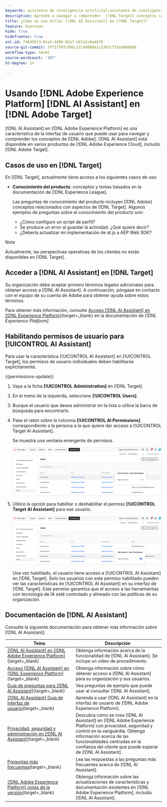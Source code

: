 ```yaml
---
keywords: asistente de inteligencia artificial;asistente de inteligencia artificial
description: Aprenda a navegar y comprender  [!DNL Target] conceptos con [!DNL AI Assistant].
title: ¿Cómo se usa el(la) [!DNL AI Assistant] en [!DNL Target]?
feature: Overview
hide: true
hidefromtoc: true
exl-id: f46d95f3-0ca3-4d96-92a7-b67a2c8a4678
source-git-commit: 3ff1ff8fc09bc1fc4d808d1c5763cf35ad968668
workflow-type: tm+mt
source-wordcount: '387'
ht-degree: 1%

---
```


# Usando [!DNL Adobe Experience Platform] [!DNL AI Assistant] en [!DNL Adobe Target]

[!DNL AI Assistant] en [!DNL Adobe Experience Platform] es una característica de la interfaz de usuario que puede usar para navegar y comprender los conceptos de [!DNL Adobe]. [!DNL AI Assistant] está disponible en varios productos de [!DNL Adobe Experience Cloud], incluido [!DNL Adobe Target].

## Casos de uso en [!DNL Target]

En [!DNL Target], actualmente tiene acceso a los siguientes casos de uso:

* **Conocimiento del producto**: conceptos y temas basados en la documentación de [!DNL Experience League].

  Las preguntas de conocimiento del producto incluyen [!DNL Adobe] conceptos relacionados con aspectos de [!DNL Target]. Algunos ejemplos de preguntas sobre el conocimiento del producto son:

   * ¿Cómo configuro un script de perfil?
   * Se produce un error al guardar la actividad. ¿Qué quiere decir?
   * ¿Debería actualizar mi implementación de at.js a AEP Web SDK?

>[!NOTE]
>
>Actualmente, las perspectivas operativas de los clientes no están disponibles en [!DNL Target].

## Acceder a [!DNL AI Assistant] en [!DNL Target]

Su organización debe aceptar primero términos legales adicionales para obtener acceso a [!DNL AI Assistant]. A continuación, póngase en contacto con el equipo de su cuenta de Adobe para obtener ayuda sobre estos términos.

Para obtener más información, consulte [Acceso [!DNL AI Assistant] en [!DNL Experience Platform]](https://experienceleague.adobe.com/es/docs/experience-platform/ai-assistant/access){target=_blank} en la documentación de *[!DNL Experience Platform]*.

## Habilitando permisos de usuario para [!UICONTROL AI Assistant]

Para usar la característica [!UICONTROL AI Assistant] en [!UICONTROL Target], los permisos de usuario individuales deben habilitarse explícitamente.

{{permissions-update}}

1. Vaya a la ficha **[!UICONTROL Administration]** en [!DNL Target].
1. En el menú de la izquierda, seleccione **[!UICONTROL Users]**.
1. Busque el usuario que desea administrar en la lista o utilice la barra de búsqueda para encontrarlo.
1. Pase el ratón sobre la columna **[!UICONTROL AI Permissions]** correspondiente a la persona a la que quiere dar acceso a [!UICONTROL Target AI Assistant].

   Se muestra una ventana emergente de permisos.

   ![Configuración del Asistente de IA](/help/main/c-intro/assets/ai-pop-up2.png)

1. Utilice la opción para habilitar o deshabilitar el permiso **[!UICONTROL Target AI Assistant]** para ese usuario.

   ![Ventana emergente de permisos del Asistente de IA](/help/main/c-intro/assets/ai-pop-up.png)

   Una vez habilitado, el usuario tiene acceso a [!UICONTROL AI Assistant] en [!DNL Target]. Solo los usuarios con este permiso habilitado pueden ver las características de [!UICONTROL AI Assistant] en su interfaz de [!DNL Target]. Este permiso garantiza que el acceso a las herramientas con tecnología de IA esté controlado y alineado con las políticas de su organización.

## Documentación de [!DNL AI Assistant]

Consulte la siguiente documentación para obtener más información sobre [!DNL AI Assistant]:

| Tema | Descripción |
| --- | --- |
| [[!DNL AI Assistant] en [!DNL Adobe Experience Platform]](https://experienceleague.adobe.com/es/docs/experience-platform/ai-assistant/home){target=_blank} | Obtenga información acerca de la funcionalidad de [!DNL AI Assistant]. Se incluye un vídeo de procedimiento. |
| [Acceso [!DNL AI Assistant] en [!DNL Experience Platform]](https://experienceleague.adobe.com/es/docs/experience-platform/ai-assistant/access){target=_blank} | Obtenga información sobre cómo obtener acceso a [!DNL AI Assistant] para su organización y sus usuarios. |
| [Guía de preguntas para [!DNL AI Assistant]](https://experienceleague.adobe.com/es/docs/experience-platform/ai-assistant/questions){target=_blank} | Vea preguntas de ejemplo que puede usar al consultar [!DNL AI Assistant]. |
| [[!DNL AI Assistant] Guía de interfaz de usuario](https://experienceleague.adobe.com/es/docs/experience-platform/ai-assistant/ui-guide){target=_blank} | Aprenda a usar [!DNL AI Assistant] en la interfaz de usuario de [!DNL Adobe Experience Platform]. |
| [Privacidad, seguridad y administración en [!DNL AI Assistant]](https://experienceleague.adobe.com/es/docs/experience-platform/ai-assistant/privacy){target=_blank} | Descubra cómo se crea [!DNL AI Assistant] en [!DNL Adobe Experience Platform] con privacidad, seguridad y control en la vanguardia. Obtenga información acerca de las funcionalidades centradas en la confianza del cliente que puede esperar de [!DNL AI Assistant]. |
| [Preguntas más frecuentes](https://experienceleague.adobe.com/es/docs/experience-platform/ai-assistant/faq){target=_blank} | Lea las respuestas a las preguntas más frecuentes acerca de [!DNL AI Assistant]. |
| [[!DNL Adobe Experience Platform] notas de la versión](https://experienceleague.adobe.com/es/docs/experience-platform/release-notes/latest){target=_blank} | Obtenga información sobre las actualizaciones de características y documentación existentes en [!DNL Adobe Experience Platform], incluido [!DNL AI Assistant]. |
